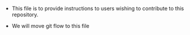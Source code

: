 + This file is to provide instructions to users wishing to contribute to this repository.

+ We will move git flow to this file

